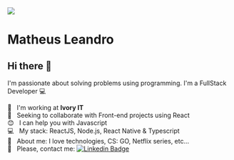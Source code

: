 <img width="auto" src="https://media-exp1.licdn.com/dms/image/C4E16AQGQLzMeutUfjQ/profile-displaybackgroundimage-shrink_200_800/0?e=1602115200&v=beta&t=IZ-AZOgmBZUDSeRW7EAVEkwGmpD1zkYnOJDxmCjFk1k">


# Matheus Leandro

## Hi there 👋
I'm passionate about solving problems using programming.
I'm a FullStack Developer :computer:

 :rocket:  &nbsp; I'm working at **Ivory IT**
 <br/> :purple_heart: &nbsp; Seeking to collaborate with Front-end projects using React
 <br/> :blush: &nbsp; I can help you with Javascript
 <br/> :computer: &nbsp; My stack: ReactJS, Node.js, React Native & Typescript
 <br/> 💬  &nbsp; About me: I love technologies, CS: GO, Netflix series, etc...
 <br/> :email: &nbsp; Please, contact me: [![Linkedin Badge](https://img.shields.io/badge/-MatheusLeandro-blue?style=flat-square&logo=Linkedin&logoColor=white&link=https://www.linkedin.com/in/mattleandroo/)](https://www.linkedin.com/in/mattleandroo/)
